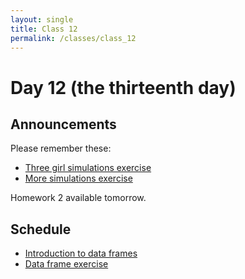 ```yaml
---
layout: single
title: Class 12
permalink: /classes/class_12
---
```


# Day 12 (the thirteenth day)

## Announcements

Please remember these:

* [Three girl simulations exercise](../exercises/three_girls.zip)
* [More simulations exercise](../exercises/simulation.zip)

Homework 2 available tomorrow.

## Schedule

* [Introduction to data frames](../chapters/04/data_frame_intro)
* [Data frame exercise](../chapters/exercises/df_exercises)

<!---
* Pandas data frames.
* The notebook and the working directory.
* Getting columns from a data frame.
* Selecting rows from the data frame with booleans and `.loc`.
* Sorting the data frame.  `ascending=False`.
* Bar plots.
* .head
* missing data
-->
